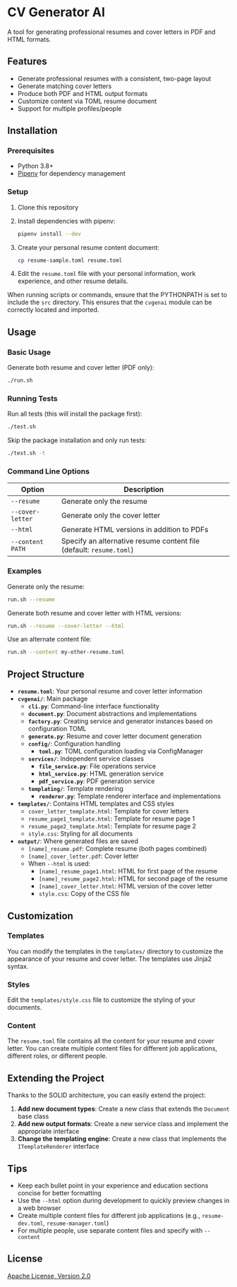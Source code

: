# CV Generator AI

A tool for generating professional resumes and cover letters in PDF and HTML formats.

## Features

- Generate professional resumes with a consistent, two-page layout
- Generate matching cover letters
- Produce both PDF and HTML output formats
- Customize content via TOML resume document
- Support for multiple profiles/people

## Installation

### Prerequisites

- Python 3.8+
- [Pipenv](https://pipenv.pypa.io/) for dependency management

### Setup

1. Clone this repository

2. Install dependencies with pipenv:
   ```bash
   pipenv install --dev
   ```

3. Create your personal resume content document:
   ```bash
   cp resume-sample.toml resume.toml
   ```

4. Edit the `resume.toml` file with your personal information, work experience, and other resume details.

When running scripts or commands, ensure that the PYTHONPATH is set to include the `src` directory. This ensures that the `cvgenai` module can be correctly located and imported.

## Usage

### Basic Usage

Generate both resume and cover letter (PDF only):

```bash
./run.sh
```

### Running Tests

Run all tests (this will install the package first):

```bash
./test.sh
```

Skip the package installation and only run tests:

```bash
./test.sh -t
```

### Command Line Options

| Option | Description |
|--------|-------------|
| `--resume` | Generate only the resume |
| `--cover-letter` | Generate only the cover letter |
| `--html` | Generate HTML versions in addition to PDFs |
| `--content PATH` | Specify an alternative resume content file (default: `resume.toml`) |

### Examples

Generate only the resume:
```bash
run.sh --resume
```

Generate both resume and cover letter with HTML versions:
```bash
run.sh --resume --cover-letter --html
```

Use an alternate content file:
```bash
run.sh --content my-other-resume.toml
```

## Project Structure

- **`resume.toml`**: Your personal resume and cover letter information
- **`cvgenai/`**: Main package
  - **`cli.py`**: Command-line interface functionality
  - **`document.py`**: Document abstractions and implementations
  - **`factory.py`**: Creating service and generator instances based on configuration TOML
  - **`generate.py`**: Resume and cover letter document generation
  - **`config/`**: Configuration handling
    - **`toml.py`**: TOML configuration loading via ConfigManager
  - **`services/`**: Independent service classes
    - **`file_service.py`**: File operations service
    - **`html_service.py`**: HTML generation service
    - **`pdf_service.py`**: PDF generation service
  - **`templating/`**: Template rendering
    - **`renderer.py`**: Template renderer interface and implementations
- **`templates/`**: Contains HTML templates and CSS styles
  - `cover_letter_template.html`: Template for cover letters
  - `resume_page1_template.html`: Template for resume page 1
  - `resume_page2_template.html`: Template for resume page 2
  - `style.css`: Styling for all documents
- **`output/`**: Where generated files are saved
  - `[name]_resume.pdf`: Complete resume (both pages combined)
  - `[name]_cover_letter.pdf`: Cover letter
  - When `--html` is used:
    - `[name]_resume_page1.html`: HTML for first page of the resume
    - `[name]_resume_page2.html`: HTML for second page of the resume
    - `[name]_cover_letter.html`: HTML version of the cover letter
    - `style.css`: Copy of the CSS file

## Customization

### Templates

You can modify the templates in the `templates/` directory to customize the appearance of your resume and cover letter. The templates use Jinja2 syntax.

### Styles

Edit the `templates/style.css` file to customize the styling of your documents.

### Content

The `resume.toml` file contains all the content for your resume and cover letter. You can create multiple content files for different job applications, different roles, or different people.

## Extending the Project

Thanks to the SOLID architecture, you can easily extend the project:

1. **Add new document types**: Create a new class that extends the `Document` base class
2. **Add new output formats**: Create a new service class and implement the appropriate interface
3. **Change the templating engine**: Create a new class that implements the `ITemplateRenderer` interface

## Tips

- Keep each bullet point in your experience and education sections concise for better formatting
- Use the `--html` option during development to quickly preview changes in a web browser
- Create multiple content files for different job applications (e.g., `resume-dev.toml`, `resume-manager.toml`)
- For multiple people, use separate content files and specify with `--content`

## License

[Apache License, Version 2.0](https://www.apache.org/licenses/LICENSE-2.0)
